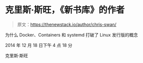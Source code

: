 # 克里斯·斯旺，《新书库》的作者

> 原文：<https://thenewstack.io/author/chris-swan/>

为什么 Docker、Containers 和 systemd 打破了 Linux 发行版的概念

2014 年 12 月 18 日下午 4 点 18 分

克里斯·斯旺